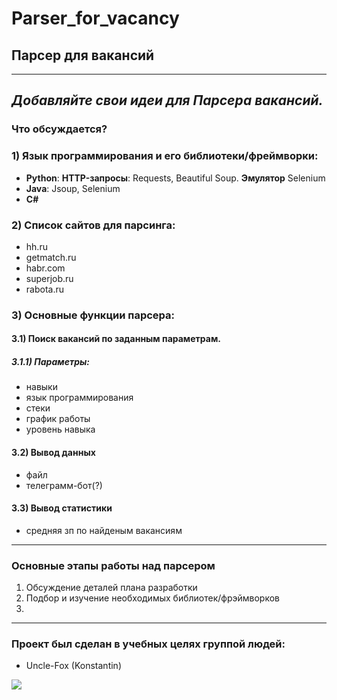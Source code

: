 # Parser_for_vacancy
## Парсер для вакансий
---
*Добавляйте свои идеи для Парсера вакансий.*
---
### Что обсуждается?

### 1) Язык программирования и его библиотеки/фреймворки:
- **Python**: **HTTP-запросы**: Requests, Beautiful Soup.  **Эмулятор** Selenium
- **Java**: Jsoup, Selenium
- **C#**

### 2) Список сайтов для парсинга:
- hh.ru
- getmatch.ru
- habr.com
- superjob.ru
- rabota.ru

### 3) Основные функции парсера:

#### 3.1) Поиск вакансий по заданным параметрам.

##### 3.1.1) Параметры:
- навыки
- язык программирования
- стеки
- график работы
- уровень навыка

#### 3.2) Вывод данных
- файл
- телеграмм-бот(?)

#### 3.3) Вывод статистики
- средняя зп по найденым вакансиям

---
### Основные этапы работы над парсером
1) Обсуждение деталей плана разработки
2) Подбор и изучение необходимых библиотек/фрэймворков
3) 

---
### Проект был сделан в учебных целях группой людей:
- Uncle-Fox (Konstantin)

![](https://habrastorage.org/r/w1560/webt/dp/6l/ot/dp6lottiqapv2segkoa4qnvm8lu.png)
